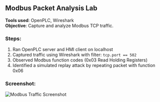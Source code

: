 ## Modbus Packet Analysis Lab

**Tools used**: OpenPLC, Wireshark  
**Objective**: Capture and analyze Modbus TCP traffic.

### Steps:
1. Ran OpenPLC server and HMI client on localhost
2. Captured traffic using Wireshark with filter: `tcp.port == 502`
3. Observed Modbus function codes (0x03 Read Holding Registers)
4. Identified a simulated replay attack by repeating packet with function 0x06

### Screenshot:
![Modbus Traffic Screenshot](../assets/diagrams/modbus-traffic.png)
